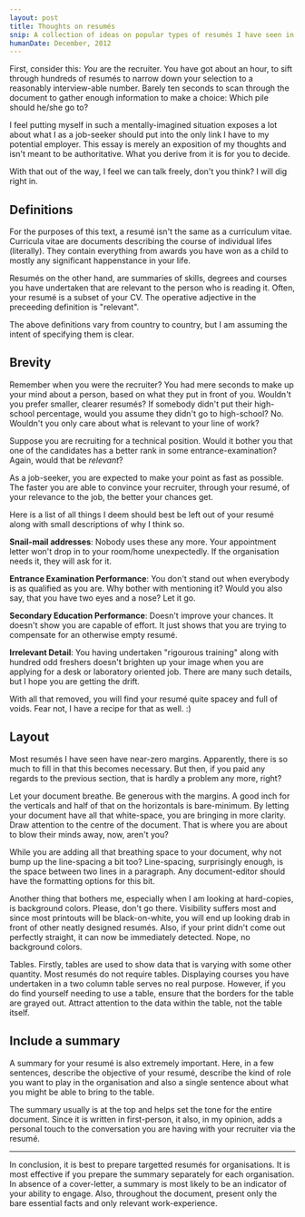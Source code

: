 ```yaml
---
layout: post
title: Thoughts on resumés
snip: A collection of ideas on popular types of resumés I have seen in my peer group and why,l from an information-design perspective, they fall flat and miss the point completely.
humanDate: December, 2012
---
```


First, consider this: *You* are the recruiter. You have got about an hour, to
sift through hundreds of resumés to narrow down your selection to a reasonably
interview-able number. Barely ten seconds to scan through the document to
gather enough information to make a choice: Which pile should he/she go to?

I feel putting myself in such a mentally-imagined situation exposes a lot about
what I as a job-seeker should put into the only link I have to my potential
employer. This essay is merely an exposition of my thoughts and isn't meant to
be authoritative. What you derive from it is for you to decide.

With that out of the way, I feel we can talk freely, don't you think? I will
dig right in.

## Definitions

For the purposes of this text, a resumé isn't the same as a curriculum vitae.
Curricula vitae are documents describing the course of individual lifes
(literally). They contain everything from awards you have won as a child to
mostly any significant happenstance in your life.

Resumés on the other hand, are summaries of skills, degrees and courses you
have undertaken that are relevant to the person who is reading it. Often, your
resumé is a subset of your CV. The operative adjective in the preceeding
definition is "relevant".

The above definitions vary from country to country, but I am assuming the
intent of specifying them is clear.

## Brevity

Remember when you were the recruiter? You had mere seconds to make up your mind
about a person, based on what they put in front of you. Wouldn't you prefer
smaller, clearer resumés? If somebody didn't put their high-school percentage,
would you assume they didn't go to high-school? No. Wouldn't you only care
about what is relevant to your line of work?

Suppose you are recruiting for a technical position. Would it bother you that
one of the candidates has a better rank in some entrance-examination? Again,
would that be *relevant*?

As a job-seeker, you are expected to make your point as fast as possible. The
faster you are able to convince your recruiter, through your resumé, of your
relevance to the job, the better your chances get.

Here is a list of all things I deem should best be left out of your resumé
along with small descriptions of why I think so.

**Snail-mail addresses**: Nobody uses these any more. Your appointment letter
won't drop in to your room/home unexpectedly. If the organisation needs it,
they will ask for it.

**Entrance Examination Performance**: You don't stand out when everybody is as
qualified as you are. Why bother with mentioning it? Would you also say, that
you have two eyes and a nose? Let it go.

**Secondary Education Performance**: Doesn't improve your chances. It doesn't
show you are capable of effort. It just shows that you are trying to compensate
for an otherwise empty resumé.

**Irrelevant Detail**: You having undertaken "rigourous training" along with
hundred odd freshers doesn't brighten up your image when you are applying for a
desk or laboratory oriented job. There are many such details, but I hope you
are getting the drift.

With all that removed, you will find your resumé quite spacey and full of
voids. Fear not, I have a recipe for that as well. :)

## Layout

Most resumés I have seen have near-zero margins. Apparently, there is so much
to fill in that this becomes necessary. But then, if you paid any regards to
the previous section, that is hardly a problem any more, right?

Let your document breathe. Be generous with the margins. A good inch for the
verticals and half of that on the horizontals is bare-minimum. By letting your
document have all that white-space, you are bringing in more clarity. Draw
attention to the centre of the document. That is where you are about to blow
their minds away, now, aren't you?

While you are adding all that breathing space to your document, why not bump up
the line-spacing a bit too? Line-spacing, surprisingly enough, is the space
between two lines in a paragraph. Any document-editor should have the
formatting options for this bit.

Another thing that bothers me, especially when I am looking at hard-copies, is
background colors. Please, don't go there. Visibility suffers most and since
most printouts will be black-on-white, you will end up looking drab in front of
other neatly designed resumés. Also, if your print didn't come out perfectly
straight, it can now be immediately detected. Nope, no background colors.

Tables. Firstly, tables are used to show data that is varying with some other
quantity. Most resumés do not require tables. Displaying courses you have
undertaken in a two column table serves no real purpose. However, if you do
find yourself needing to use a table, ensure that the borders for the table are
grayed out. Attract attention to the data within the table, not the table
itself.

## Include a summary

A summary for your resumé is also extremely important. Here, in a few
sentences, describe the objective of your resumé, describe the kind of role you
want to play in the organisation and also a single sentence about what you
might be able to bring to the table.

The summary usually is at the top and helps set the tone for the entire
document. Since it is written in first-person, it also, in my opinion, adds a
personal touch to the conversation you are having with your recruiter via the
resumé.

<hr>

In conclusion, it is best to prepare targetted resumés for organisations. It is
most effective if you prepare the summary separately for each organisation. In
absence of a cover-letter, a summary is most likely to be an indicator of your
ability to engage. Also, throughout the document, present only the bare
essential facts and only relevant work-experience.

